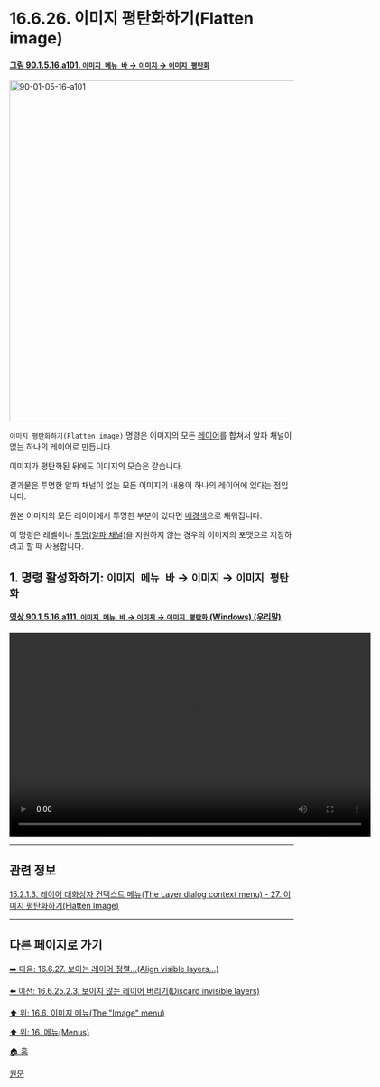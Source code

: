 # 16.6.26. 이미지 평탄화하기(Flatten image)

<a id="90-01-05-16-a101"></a>

#### [그림 90.1.5.16.a101. `이미지 메뉴 바` → `이미지` → `이미지 평탄화`](./90-01-05-16-flatten_image.md#90-01-05-16-a101)
<img width="977" height="603" alt="90-01-05-16-a101" src="https://github.com/user-attachments/assets/e954fe3b-8e96-4f5b-86e8-fbe1ed9ceae0" />

`이미지 평탄화하기(Flatten image)` 명령은 이미지의 모든 [레이어](./19-glossaryx-layer.md)를 합쳐서 알파 채널이 없는 하나의 레이어로 만듭니다.

이미지가 평탄화된 뒤에도 이미지의 모습은 같습니다.

결과물은 투명한 알파 채널이 없는 모든 이미지의 내용이 하나의 레이어에 있다는 점입니다.

원본 이미지의 모든 레이어에서 투명한 부분이 있다면 [배경색](./19-glossaryx-background_color.md)으로 채워집니다.

이 명령은 레벨이나 [투명(알파 채널)](./19-glossaryx-alpha.md)을 지원하지 않는 경우의 이미지의 포맷으로 저장하려고 할 때 사용합니다.

<a id="16-06-26-s1"></a>

## 1. 명령 활성화하기: `이미지 메뉴 바` → `이미지` → `이미지 평탄화`

<a id="90-01-05-16-a111"></a>

#### [영상 90.1.5.16.a111. `이미지 메뉴 바` → `이미지` → `이미지 평탄화` (Windows) (우리말)](./90-01-05-16-flatten_image.md#90-01-05-16-a111)
<video controls="controls" width="640" height="360" src="https://github.com/user-attachments/assets/5f0b007e-cb9d-448c-a03e-1ad26f63b5fd"></video>

***

## 관련 정보

[15.2.1.3. 레이어 대화상자 컨텍스트 메뉴(The Layer dialog context menu) - 27. 이미지 평탄화하기(Flatten Image)](./15-02-01-03-the_layer_dialog_context_menu.md#15-02-01-03-s27)

***

## 다른 페이지로 가기

[➡️ 다음: 16.6.27. 보이는 레이어 정렬…(Align visible layers…)](./16-06-27-00-align-visible-layers.md)

[⬅️ 이전: 16.6.25.2.3. 보이지 않는 레이어 버리기(Discard invisible layers)](./16-06-25-02-03-discard_invisible_layers.md)

[⬆️ 위: 16.6. 이미지 메뉴(The "Image" menu)](./16-06-00-the-image-menu.md)

[⬆️ 위: 16. 메뉴(Menus)](./16-00-menus.md)

[🏠 홈](./00-home.md)

[원문](https://docs.gimp.org/2.10/ko/gimp-image-flatten.html)